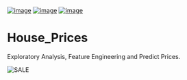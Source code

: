 [//]: # (Badges do projeto - 🡣)

[![image](https://img.shields.io/badge/Python-3.10.4-active-green)]()
[![image](https://img.shields.io/badge/tags-KAGGLE%20|%20DATASET%20|%20EXPLORATORY%20|%20DATA%20|%20ANALYSIS%20|%20PREDICT%20|%20MODEL-red)]()
[![image](https://img.shields.io/badge/Kaggle-Sim-active-blue)]()

[//]: # (🡡 - Badges do projeto)

[//]: # (🡣 - Titulo e descrição do projeto)

# House_Prices
Exploratory Analysis, Feature Engineering and Predict Prices.

[//]: # (-- Parágrafos falando mais especificadamente sobre o projeto 🡣)


[//]: # (🡡 Parágrafos falando mais especificadamente sobre o projeto --)

![SALE](https://github.com/ViniciusHolanda001/House_Prices/tree/master/data/images/for_sale.jpg "FOR_SALE")
